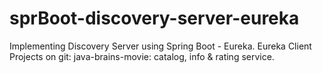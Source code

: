 # sprBoot-discovery-server-eureka
Implementing Discovery Server using Spring Boot - Eureka.
Eureka Client Projects on git: java-brains-movie: catalog, info &amp; rating service.

